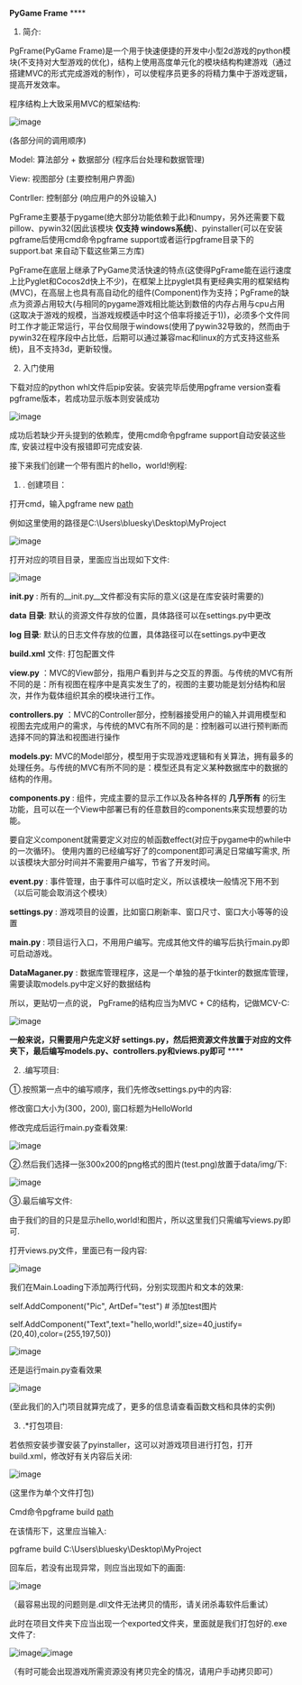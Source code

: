  **PyGame Frame** ****

1.  简介:

PgFrame(PyGame
Frame)是一个用于快速便捷的开发中小型2d游戏的python模块(不支持对大型游戏的优化)，结构上使用高度单元化的模块结构构建游戏（通过搭建MVC的形式完成游戏的制作），可以使程序员更多的将精力集中于游戏逻辑，提高开发效率。

程序结构上大致采用MVC的框架结构:

![image](https://github.com/EagleBaby/pygame-gameframe/raw/master/images/PgFrame166.png)

(各部分间的调用顺序)

Model: 算法部分 \+ 数据部分 (程序后台处理和数据管理)

View: 视图部分 (主要控制用户界面)

Contrller: 控制部分 (响应用户的外设输入)



PgFrame主要基于pygame(绝大部分功能依赖于此)和numpy，另外还需要下载pillow、pywin32(因此该模块 **仅支持
windows系统**)、pyinstaller(可以在安装pgframe后使用cmd命令pgframe
support或者运行pgframe目录下的support.bat 来自动下载这些第三方库)

PgFrame在底层上继承了PyGame灵活快速的特点(这使得PgFrame能在运行速度上比Pyglet和Cocos2d快上不少)，在框架上比pyglet具有更经典实用的框架结构(MVC)，在高层上也具有高自动化的组件(Component)作为支持；PgFrame的缺点为资源占用较大(与相同的pygame游戏相比能达到数倍的内存占用与cpu占用(这取决于游戏的规模，当游戏规模适中时这个倍率将接近于1))，必须多个文件同时工作才能正常运行，平台仅局限于windows(使用了pywin32导致的，然而由于pywin32在程序段中占比低，后期可以通过兼容mac和linux的方式支持这些系统)，且不支持3d，更新较慢。



2. 入门使用

下载对应的python whl文件后pip安装。安装完毕后使用pgframe version查看pgframe版本，若成功显示版本则安装成功

![image](https://github.com/EagleBaby/pygame-gameframe/raw/master/images/PgFrame825.png)

成功后若缺少开头提到的依赖库，使用cmd命令pgframe support自动安装这些库, 安装过程中没有报错即可完成安装.



接下来我们创建一个带有图片的hello，world!例程:

1) . 创建项目：

打开cmd，输入pgframe new [path]([path]是你选择的文件夹路径，项目将创建在这个路径下，该路径下已有的文件将被移除)

例如这里使用的路径是C:\Users\bluesky\Desktop\MyProject

![image](https://github.com/EagleBaby/pygame-gameframe/raw/master/images/PgFrame1045.png)

打开对应的项目目录，里面应当出现如下文件:

![image](https://github.com/EagleBaby/pygame-gameframe/raw/master/images/PgFrame1069.png)

 **__init__.py**  : 所有的__init.py__文件都没有实际的意义(这是在库安装时需要的)

 **data 目录**: 默认的资源文件存放的位置，具体路径可以在settings.py中更改

 **log 目录**: 默认的日志文件存放的位置，具体路径可以在settings.py中更改

 **build.xml** 文件: 打包配置文件

 **view.py**
：MVC的View部分，指用户看到并与之交互的界面。与传统的MVC有所不同的是：所有视图在程序中是真实发生了的，视图的主要功能是划分结构和层次，并作为载体组织其余的模块进行工作。

 **controllers.py**
：MVC的Controller部分，控制器接受用户的输入并调用模型和视图去完成用户的需求，与传统的MVC有所不同的是：控制器可以进行预判断而选择不同的算法和视图进行操作

 **models.py:**
MVC的Model部分，模型用于实现游戏逻辑和有关算法，拥有最多的处理任务。与传统的MVC有所不同的是：模型还具有定义某种数据库中的数据的结构的作用。

 **components.py** : 组件，完成主要的显示工作以及各种各样的 **几乎所有**
的衍生功能，且可以在一个View中部署已有的任意数目的components来实现想要的功能。

要自定义component就需要定义对应的帧函数effect(对应于pygame中的while中的一次循环)。
使用内置的已经编写好了的component即可满足日常编写需求, 所以该模块大部分时间并不需要用户编写，节省了开发时间。

 **event.py** : 事件管理，由于事件可以临时定义，所以该模块一般情况下用不到（以后可能会取消这个模块）

 **settings.py** : 游戏项目的设置，比如窗口刷新率、窗口尺寸、窗口大小等等的设置

 **main.py** : 项目运行入口，不用用户编写。完成其他文件的编写后执行main.py即可启动游戏。

 **DataMaganer.py** : 数据库管理程序，这是一个单独的基于tkinter的数据库管理，需要读取models.py中定义好的数据结构



所以，更贴切一点的说， PgFrame的结构应当为MVC + C的结构，记做MCV-C:

![image](https://github.com/EagleBaby/pygame-gameframe/raw/master/images/PgFrame1975.png)



 **一般来说，只需要用户先定义好
settings.py，然后把资源文件放置于对应的文件夹下，最后编写models.py、controllers.py和views.py即可** ****

2)  .编写项目:

①.按照第一点中的编写顺序，我们先修改settings.py中的内容:

修改窗口大小为(300，200), 窗口标题为HelloWorld

修改完成后运行main.py查看效果:

![image](https://github.com/EagleBaby/pygame-gameframe/raw/master/images/PgFrame2159.png)

②.然后我们选择一张300x200的png格式的图片(test.png)放置于data/img/下:

![image](https://github.com/EagleBaby/pygame-gameframe/raw/master/images/PgFrame2212.png)

③.最后编写文件:

由于我们的目的只是显示hello,world!和图片，所以这里我们只需编写views.py即可.

打开views.py文件，里面已有一段内容:

![image](https://github.com/EagleBaby/pygame-gameframe/raw/master/images/PgFrame2296.png)

我们在Main.Loading下添加两行代码，分别实现图片和文本的效果:

self.AddComponent("Pic", ArtDef="test")  # 添加test图片

self.AddComponent("Text",text="hello,world!",size=40,justify=(20,40),color=(255,197,50))

![image](https://github.com/EagleBaby/pygame-gameframe/raw/master/images/PgFrame2475.png)

还是运行main.py查看效果

![image](https://github.com/EagleBaby/pygame-gameframe/raw/master/images/PgFrame2493.png)

(至此我们的入门项目就算完成了，更多的信息请查看函数文档和具体的实例)

3) .*打包项目:

若依照安装步骤安装了pyinstaller，这可以对游戏项目进行打包，打开build.xml，修改好有关内容后关闭:

![image](https://github.com/EagleBaby/pygame-gameframe/raw/master/images/PgFrame2598.png)

(这里作为单个文件打包)

Cmd命令pgframe build [path](其中path是你的项目文件夹的路径)

在该情形下，这里应当输入:

pgframe build C:\Users\bluesky\Desktop\MyProject

回车后，若没有出现异常，则应当出现如下的画面:

![image](https://github.com/EagleBaby/pygame-gameframe/raw/master/images/PgFrame2745.png)

（最容易出现的问题则是.dll文件无法拷贝的情形，请关闭杀毒软件后重试）

此时在项目文件夹下应当出现一个exported文件夹，里面就是我们打包好的.exe文件了:

![image](https://github.com/EagleBaby/pygame-gameframe/raw/master/images/PgFrame2830.png)![image](https://github.com/EagleBaby/pygame-gameframe/tree/master/images/PgFrame2831.png)

（有时可能会出现游戏所需资源没有拷贝完全的情况，请用户手动拷贝即可）
